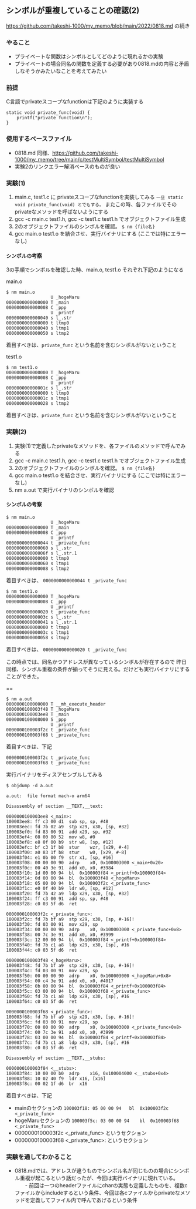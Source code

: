 ## シンボルが重複していることの確認(2)

https://github.com/takeshi-1000/my_memo/blob/main/2022/0818.md の続き

### やること

- プライベートな関数はシンボルとしてどのように現れるかの実験
- プライベートの場合同名の関数を定義する必要があり0818.mdの内容と矛盾しなそうかみたいなことを考えてみたい

### 前提

C言語でprivateスコープなfunctionは下記のように実装する

```
static void private_func(void) {
    printf("private function\n");
}
```

### 使用するベースファイル

- 0818.md 同様、https://github.com/takeshi-1000/my_memo/tree/main/c/testMultiSymbol/testMultiSymbol
- 実験2のリンクエラー解消ベースのものが良い

### 実験(1)

1. main.c, test1.c に privateスコープなfunctionを実装してみる `一旦 static void private_func(void) とでもする。` またこの時、各ファイルでそのprivateなメソッドを呼ばないようにする
2. gcc -c main.c test1.h, gcc -c test1.c test1.h でオブジェクトファイル生成
3. 2のオブジェクトファイルのシンボルを確認。 `$ nm {file名}`
4. gcc main.o test1.o を結合させ、実行バイナリにする (ここでは特にエラーなし)

#### シンボルの考察

3の手順でシンボルを確認した時、main.o, test1.o それぞれ下記のようになる

main.o

```
$ nm main.o             
                 U _hogeMaru
0000000000000000 T _main
0000000000000008 C _ppp
                 U _printf
0000000000000040 s l_.str
0000000000000000 t ltmp0
0000000000000040 s ltmp1
0000000000000050 s ltmp2
```

着目すべきは、`private_func` という名前を含むシンボルがないということ

test1.o

```
$ nm test1.o            
0000000000000000 T _hogeMaru
0000000000000008 C _ppp
                 U _printf
000000000000001c s l_.str
0000000000000000 t ltmp0
000000000000001c s ltmp1
0000000000000028 s ltmp2
```

着目すべきは、`private_func` という名前を含むシンボルがないということ

### 実験(2)

1. 実験(1)で定義したprivateなメソッドを、各ファイルのメソッドで呼んでみる
2. gcc -c main.c test1.h, gcc -c test1.c test1.h でオブジェクトファイル生成
3. 2のオブジェクトファイルのシンボルを確認。 `$ nm {file名}`
4. gcc main.o test1.o を結合させ、実行バイナリにする (ここでは特にエラーなし)
5. nm a.out で実行バイナリのシンボルを確認

#### シンボルの考察

```
$ nm main.o
                 U _hogeMaru
0000000000000000 T _main
0000000000000008 C _ppp
                 U _printf
0000000000000044 t _private_func
0000000000000060 s l_.str
000000000000006f s l_.str.1
0000000000000000 t ltmp0
0000000000000060 s ltmp1
0000000000000088 s ltmp2
```

着目すべきは、 `0000000000000044 t _private_func`

```
$ nm test1.o
0000000000000000 T _hogeMaru
0000000000000008 C _ppp
                 U _printf
0000000000000020 t _private_func
000000000000003c s l_.str
0000000000000041 s l_.str.1
0000000000000000 t ltmp0
000000000000003c s ltmp1
0000000000000058 s ltmp2
```

着目すべきは、 `0000000000000020 t _private_func`

この時点では、同名かつアドレスが異なっているシンボルが存在するので
昨日同様、シンボル重複の条件が揃ってそうに見える。だけども実行バイナリにすることができた。

==

```
$ nm a.out 
0000000100000000 T __mh_execute_header
0000000100003f48 T _hogeMaru
0000000100003ee8 T _main
0000000100008000 S _ppp
                 U _printf
0000000100003f2c t _private_func
0000000100003f68 t _private_func
```

着目すべきは、下記

```
0000000100003f2c t _private_func
0000000100003f68 t _private_func
```

実行バイナリをディスアセンブルしてみる

```
$ objdump -d a.out      

a.out:	file format mach-o arm64

Disassembly of section __TEXT,__text:

0000000100003ee8 <_main>:
100003ee8: ff c3 00 d1 	sub	sp, sp, #48
100003eec: fd 7b 02 a9 	stp	x29, x30, [sp, #32]
100003ef0: fd 83 00 91 	add	x29, sp, #32
100003ef4: 08 00 80 52 	mov	w8, #0
100003ef8: e8 0f 00 b9 	str	w8, [sp, #12]
100003efc: bf c3 1f b8 	stur	wzr, [x29, #-4]
100003f00: a0 83 1f b8 	stur	w0, [x29, #-8]
100003f04: e1 0b 00 f9 	str	x1, [sp, #16]
100003f08: 00 00 00 90 	adrp	x0, 0x100003000 <_main+0x20>
100003f0c: 00 40 3e 91 	add	x0, x0, #3984
100003f10: 1d 00 00 94 	bl	0x100003f84 <_printf+0x100003f84>
100003f14: 0d 00 00 94 	bl	0x100003f48 <_hogeMaru>
100003f18: 05 00 00 94 	bl	0x100003f2c <_private_func>
100003f1c: e0 0f 40 b9 	ldr	w0, [sp, #12]
100003f20: fd 7b 42 a9 	ldp	x29, x30, [sp, #32]
100003f24: ff c3 00 91 	add	sp, sp, #48
100003f28: c0 03 5f d6 	ret

0000000100003f2c <_private_func>:
100003f2c: fd 7b bf a9 	stp	x29, x30, [sp, #-16]!
100003f30: fd 03 00 91 	mov	x29, sp
100003f34: 00 00 00 90 	adrp	x0, 0x100003000 <_private_func+0x8>
100003f38: 00 7c 3e 91 	add	x0, x0, #3999
100003f3c: 12 00 00 94 	bl	0x100003f84 <_printf+0x100003f84>
100003f40: fd 7b c1 a8 	ldp	x29, x30, [sp], #16
100003f44: c0 03 5f d6 	ret

0000000100003f48 <_hogeMaru>:
100003f48: fd 7b bf a9 	stp	x29, x30, [sp, #-16]!
100003f4c: fd 03 00 91 	mov	x29, sp
100003f50: 00 00 00 90 	adrp	x0, 0x100003000 <_hogeMaru+0x8>
100003f54: 00 c4 3e 91 	add	x0, x0, #4017
100003f58: 0b 00 00 94 	bl	0x100003f84 <_printf+0x100003f84>
100003f5c: 03 00 00 94 	bl	0x100003f68 <_private_func>
100003f60: fd 7b c1 a8 	ldp	x29, x30, [sp], #16
100003f64: c0 03 5f d6 	ret

0000000100003f68 <_private_func>:
100003f68: fd 7b bf a9 	stp	x29, x30, [sp, #-16]!
100003f6c: fd 03 00 91 	mov	x29, sp
100003f70: 00 00 00 90 	adrp	x0, 0x100003000 <_private_func+0x8>
100003f74: 00 7c 3e 91 	add	x0, x0, #3999
100003f78: 03 00 00 94 	bl	0x100003f84 <_printf+0x100003f84>
100003f7c: fd 7b c1 a8 	ldp	x29, x30, [sp], #16
100003f80: c0 03 5f d6 	ret

Disassembly of section __TEXT,__stubs:

0000000100003f84 <__stubs>:
100003f84: 10 00 00 b0 	adrp	x16, 0x100004000 <__stubs+0x4>
100003f88: 10 02 40 f9 	ldr	x16, [x16]
100003f8c: 00 02 1f d6 	br	x16
```

着目すべきは、下記

- mainのセクションの `100003f18: 05 00 00 94 	bl	0x100003f2c <_private_func>`
- hogeMaruセクションの `100003f5c: 03 00 00 94 	bl	0x100003f68 <_private_func>`
- 0000000100003f2c <_private_func> というセクション
- 0000000100003f68 <_private_func>: というセクション


### 実験を通してわかること

- 0818.mdでは、アドレスが違うものでシンボル名が同じものの場合にシンボル重複が起こるという話だったが、今回は実行バイナリに現れている。
　　- 前回は一つのheaderファイルにcharの実態も定義したものを、複数cファイルからincludeするという条件、今回は各cファイルからprivateなメソッドを定義してファイル内で呼んであげるという条件


